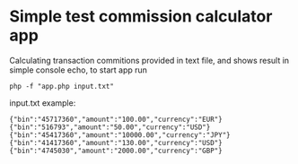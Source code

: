 
# Simple test commission calculator app

Calculating transaction commitions provided in text file, and shows result in simple console echo, to start app run

`php -f "app.php input.txt"`


input.txt example:

```
{"bin":"45717360","amount":"100.00","currency":"EUR"}
{"bin":"516793","amount":"50.00","currency":"USD"}
{"bin":"45417360","amount":"10000.00","currency":"JPY"}
{"bin":"41417360","amount":"130.00","currency":"USD"}
{"bin":"4745030","amount":"2000.00","currency":"GBP"}
```
